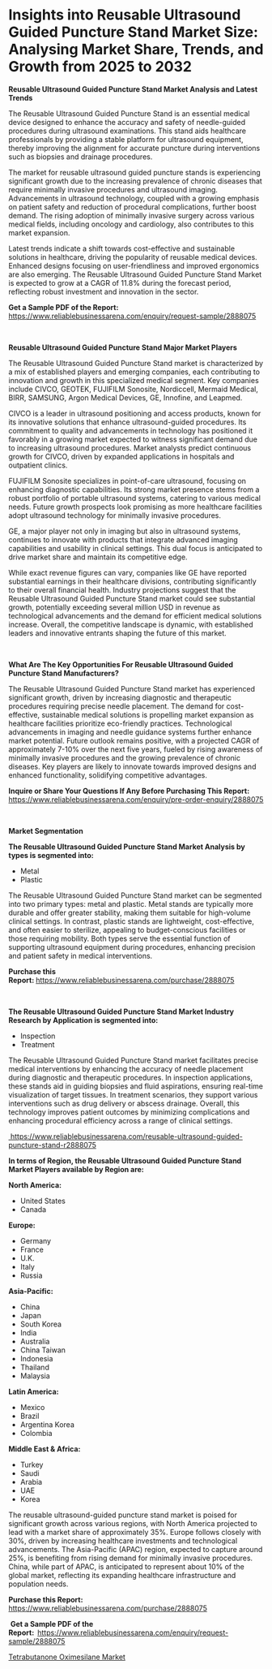 <p><h1>Insights into Reusable Ultrasound Guided Puncture Stand Market Size: Analysing Market Share, Trends, and Growth from 2025 to 2032</h1></p><p><strong>Reusable Ultrasound Guided Puncture Stand Market Analysis and Latest Trends</strong></p>
<p><p>The Reusable Ultrasound Guided Puncture Stand is an essential medical device designed to enhance the accuracy and safety of needle-guided procedures during ultrasound examinations. This stand aids healthcare professionals by providing a stable platform for ultrasound equipment, thereby improving the alignment for accurate puncture during interventions such as biopsies and drainage procedures. </p><p>The market for reusable ultrasound guided puncture stands is experiencing significant growth due to the increasing prevalence of chronic diseases that require minimally invasive procedures and ultrasound imaging. Advancements in ultrasound technology, coupled with a growing emphasis on patient safety and reduction of procedural complications, further boost demand. The rising adoption of minimally invasive surgery across various medical fields, including oncology and cardiology, also contributes to this market expansion. </p><p>Latest trends indicate a shift towards cost-effective and sustainable solutions in healthcare, driving the popularity of reusable medical devices. Enhanced designs focusing on user-friendliness and improved ergonomics are also emerging. The Reusable Ultrasound Guided Puncture Stand Market is expected to grow at a CAGR of 11.8% during the forecast period, reflecting robust investment and innovation in the sector.</p></p>
<p><strong>Get a Sample PDF of the Report:&nbsp;</strong> <a href="https://www.reliablebusinessarena.com/enquiry/request-sample/2888075?utm_campaign=1891&utm_medium=2&utm_source=Github&utm_content=ia&utm_term=14032025&utm_id=reusable-ultrasound-guided-puncture-stand">https://www.reliablebusinessarena.com/enquiry/request-sample/2888075</a></p>
<p>&nbsp;</p>
<p><strong>Reusable Ultrasound Guided Puncture Stand Major Market Players</strong></p>
<p><p>The Reusable Ultrasound Guided Puncture Stand market is characterized by a mix of established players and emerging companies, each contributing to innovation and growth in this specialized medical segment. Key companies include CIVCO, GEOTEK, FUJIFILM Sonosite, Nordiccell, Mermaid Medical, BIRR, SAMSUNG, Argon Medical Devices, GE, Innofine, and Leapmed.</p><p>CIVCO is a leader in ultrasound positioning and access products, known for its innovative solutions that enhance ultrasound-guided procedures. Its commitment to quality and advancements in technology has positioned it favorably in a growing market expected to witness significant demand due to increasing ultrasound procedures. Market analysts predict continuous growth for CIVCO, driven by expanded applications in hospitals and outpatient clinics.</p><p>FUJIFILM Sonosite specializes in point-of-care ultrasound, focusing on enhancing diagnostic capabilities. Its strong market presence stems from a robust portfolio of portable ultrasound systems, catering to various medical needs. Future growth prospects look promising as more healthcare facilities adopt ultrasound technology for minimally invasive procedures.</p><p>GE, a major player not only in imaging but also in ultrasound systems, continues to innovate with products that integrate advanced imaging capabilities and usability in clinical settings. This dual focus is anticipated to drive market share and maintain its competitive edge.</p><p>While exact revenue figures can vary, companies like GE have reported substantial earnings in their healthcare divisions, contributing significantly to their overall financial health. Industry projections suggest that the Reusable Ultrasound Guided Puncture Stand market could see substantial growth, potentially exceeding several million USD in revenue as technological advancements and the demand for efficient medical solutions increase. Overall, the competitive landscape is dynamic, with established leaders and innovative entrants shaping the future of this market.</p></p>
<p>&nbsp;</p>
<p><strong>What Are The Key Opportunities For Reusable Ultrasound Guided Puncture Stand Manufacturers?</strong></p>
<p><p>The Reusable Ultrasound Guided Puncture Stand market has experienced significant growth, driven by increasing diagnostic and therapeutic procedures requiring precise needle placement. The demand for cost-effective, sustainable medical solutions is propelling market expansion as healthcare facilities prioritize eco-friendly practices. Technological advancements in imaging and needle guidance systems further enhance market potential. Future outlook remains positive, with a projected CAGR of approximately 7-10% over the next five years, fueled by rising awareness of minimally invasive procedures and the growing prevalence of chronic diseases. Key players are likely to innovate towards improved designs and enhanced functionality, solidifying competitive advantages.</p></p>
<p><strong>Inquire or Share Your Questions If Any Before Purchasing This Report:</strong> <a href="https://www.reliablebusinessarena.com/enquiry/pre-order-enquiry/2888075?utm_campaign=1891&utm_medium=2&utm_source=Github&utm_content=ia&utm_term=14032025&utm_id=reusable-ultrasound-guided-puncture-stand">https://www.reliablebusinessarena.com/enquiry/pre-order-enquiry/2888075</a></p>
<p>&nbsp;</p>
<p><strong>Market Segmentation</strong></p>
<p><strong>The Reusable Ultrasound Guided Puncture Stand Market Analysis by types is segmented into:</strong></p>
<p><ul><li>Metal</li><li>Plastic</li></ul></p>
<p><p>The Reusable Ultrasound Guided Puncture Stand market can be segmented into two primary types: metal and plastic. Metal stands are typically more durable and offer greater stability, making them suitable for high-volume clinical settings. In contrast, plastic stands are lightweight, cost-effective, and often easier to sterilize, appealing to budget-conscious facilities or those requiring mobility. Both types serve the essential function of supporting ultrasound equipment during procedures, enhancing precision and patient safety in medical interventions.</p></p>
<p><strong>Purchase this Report:&nbsp;</strong><a href="https://www.reliablebusinessarena.com/purchase/2888075?utm_campaign=1891&utm_medium=2&utm_source=Github&utm_content=ia&utm_term=14032025&utm_id=reusable-ultrasound-guided-puncture-stand">https://www.reliablebusinessarena.com/purchase/2888075</a></p>
<p>&nbsp;</p>
<p><strong>The Reusable Ultrasound Guided Puncture Stand Market Industry Research by Application is segmented into:</strong></p>
<p><ul><li>Inspection</li><li>Treatment</li></ul></p>
<p><p>The Reusable Ultrasound Guided Puncture Stand market facilitates precise medical interventions by enhancing the accuracy of needle placement during diagnostic and therapeutic procedures. In inspection applications, these stands aid in guiding biopsies and fluid aspirations, ensuring real-time visualization of target tissues. In treatment scenarios, they support various interventions such as drug delivery or abscess drainage. Overall, this technology improves patient outcomes by minimizing complications and enhancing procedural efficiency across a range of clinical settings.</p></p>
<p><a href="https://www.reliablebusinessarena.com/reusable-ultrasound-guided-puncture-stand-r2888075?utm_campaign=1891&utm_medium=2&utm_source=Github&utm_content=ia&utm_term=14032025&utm_id=reusable-ultrasound-guided-puncture-stand">&nbsp;https://www.reliablebusinessarena.com/reusable-ultrasound-guided-puncture-stand-r2888075</a></p>
<p><strong>In terms of Region, the Reusable Ultrasound Guided Puncture Stand Market Players available by Region are:</strong></p>
<p>
    <p> <strong> North America: </strong>
        <ul>
            <li>United States</li>
            <li>Canada</li>
        </ul>
        </p> 
    <p> <strong> Europe: </strong>
        <ul>
            <li>Germany</li>
            <li>France</li>
            <li>U.K.</li>
            <li>Italy</li>
            <li>Russia</li>
        </ul>
        </p> 
    <p> <strong> Asia-Pacific: </strong>
        <ul>
            <li>China</li>
            <li>Japan</li>
            <li>South Korea</li>
            <li>India</li>
            <li>Australia</li>
            <li>China Taiwan</li>
            <li>Indonesia</li>
            <li>Thailand</li>
            <li>Malaysia</li>
        </ul>
        </p> 
    <p> <strong> Latin America: </strong>
        <ul>
            <li>Mexico</li>
            <li>Brazil</li>
            <li>Argentina Korea</li>
            <li>Colombia</li>
        </ul>
        </p> 
    <p> <strong> Middle East & Africa: </strong>
        <ul>
            <li>Turkey</li>
            <li>Saudi</li>
            <li>Arabia</li>
            <li>UAE</li>
            <li>Korea</li>
        </ul>
    </p>
    </p>
<p><p>The reusable ultrasound-guided puncture stand market is poised for significant growth across various regions, with North America projected to lead with a market share of approximately 35%. Europe follows closely with 30%, driven by increasing healthcare investments and technological advancements. The Asia-Pacific (APAC) region, expected to capture around 25%, is benefiting from rising demand for minimally invasive procedures. China, while part of APAC, is anticipated to represent about 10% of the global market, reflecting its expanding healthcare infrastructure and population needs.</p></p>
<p><strong>Purchase this Report: </strong><a href="https://www.reliablebusinessarena.com/purchase/2888075?utm_campaign=1891&utm_medium=2&utm_source=Github&utm_content=ia&utm_term=14032025&utm_id=reusable-ultrasound-guided-puncture-stand">https://www.reliablebusinessarena.com/purchase/2888075</a></p>
<p>&nbsp;<strong>Get a Sample PDF of the Report:&nbsp;&nbsp;</strong><a href="https://www.reliablebusinessarena.com/enquiry/request-sample/2888075?utm_campaign=1891&utm_medium=2&utm_source=Github&utm_content=ia&utm_term=14032025&utm_id=reusable-ultrasound-guided-puncture-stand">https://www.reliablebusinessarena.com/enquiry/request-sample/2888075</a></p>
<p><strong></strong></p>
<p><p><a href="https://github.com/Krish2023na/Market-Research-Report-List-7/blob/main/tetrabutanone-oximesilane-market.md?utm_campaign=1891&utm_medium=2&utm_source=Github&utm_content=ia&utm_term=14032025&utm_id=reusable-ultrasound-guided-puncture-stand">Tetrabutanone Oximesilane Market</a></p></p>